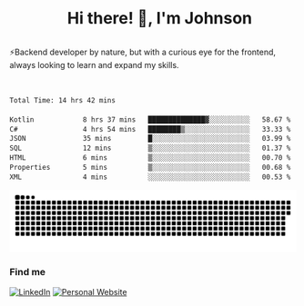 <div id="user-content-toc">
  <ul align="center">
    <summary><h1 style="display: inline-block">Hi there! 👋, I'm Johnson</h1></summary>
  </ul>
</div>

⚡Backend developer by nature, but with a curious eye for the frontend, always looking to learn and expand my skills.

<br>


<!--START_SECTION:waka-->

```txt
Total Time: 14 hrs 42 mins

Kotlin            8 hrs 37 mins   ██████████████▓░░░░░░░░░░   58.67 %
C#                4 hrs 54 mins   ████████▒░░░░░░░░░░░░░░░░   33.33 %
JSON              35 mins         █░░░░░░░░░░░░░░░░░░░░░░░░   03.99 %
SQL               12 mins         ▒░░░░░░░░░░░░░░░░░░░░░░░░   01.37 %
HTML              6 mins          ▒░░░░░░░░░░░░░░░░░░░░░░░░   00.70 %
Properties        5 mins          ▒░░░░░░░░░░░░░░░░░░░░░░░░   00.68 %
XML               4 mins          ░░░░░░░░░░░░░░░░░░░░░░░░░   00.53 %
```

<!--END_SECTION:waka-->

<picture>
  <source  srcset="https://github.com/joshwambere/joshwambere/blob/output/github-contribution-grid-snake-dark.svg?palette=github-dark">
  <source  srcset="https://github.com/joshwambere/joshwambere/blob/output/github-contribution-grid-snake.svg">
  <img alt="github contribution grid snake animation" src="https://github.com/joshwambere/joshwambere/blob/output/github-contribution-grid-snake.svg">
</picture>

### Find me
<a href="https://www.linkedin.com/in/dusabe-johnson" target="_blank"><img src="https://img.shields.io/badge/LinkedIn-%230077B5.svg?&style=flat&logo=linkedin&logoColor=white" alt="LinkedIn"></a>
‎‎ [![Personal Website](https://img.shields.io/badge/visit-Johnsonis.me-blue)](https://johnsonis.me/)

